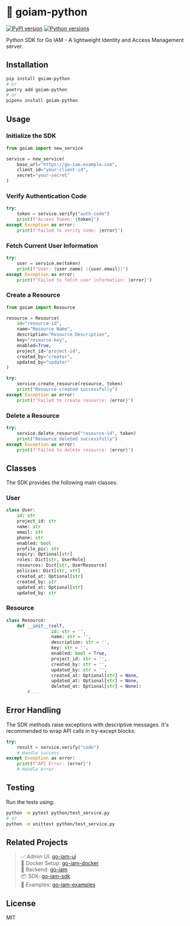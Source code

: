 # 🔐 goiam-python

[![PyPI version](https://badge.fury.io/py/goiam-python.svg)](https://badge.fury.io/py/goiam-python)
[![Python versions](https://img.shields.io/pypi/pyversions/goiam-python.svg)](https://pypi.org/project/goiam-python/)

Python SDK for Go IAM - A lightweight Identity and Access Management server.

## Installation

```bash
pip install goiam-python
# or
poetry add goiam-python
# or
pipenv install goiam-python
```

## Usage

### Initialize the SDK

```python
from goiam import new_service

service = new_service(
    base_url="https://go-iam.example.com",
    client_id="your-client-id",
    secret="your-secret"
)
```

### Verify Authentication Code

```python
try:
    token = service.verify("auth-code")
    print(f"Access Token: {token}")
except Exception as error:
    print(f"Failed to verify code: {error}")
```

### Fetch Current User Information

```python
try:
    user = service.me(token)
    print(f"User: {user.name} ({user.email})")
except Exception as error:
    print(f"Failed to fetch user information: {error}")
```

### Create a Resource

```python
from goiam import Resource

resource = Resource(
    id="resource-id",
    name="Resource Name",
    description="Resource Description",
    key="resource-key",
    enabled=True,
    project_id="project-id",
    created_by="creator",
    updated_by="updater"
)

try:
    service.create_resource(resource, token)
    print("Resource created successfully")
except Exception as error:
    print(f"Failed to create resource: {error}")
```

### Delete a Resource

```python
try:
    service.delete_resource("resource-id", token)
    print("Resource deleted successfully")
except Exception as error:
    print(f"Failed to delete resource: {error}")
```

## Classes

The SDK provides the following main classes:

### User

```python
class User:
    id: str
    project_id: str
    name: str
    email: str
    phone: str
    enabled: bool
    profile_pic: str
    expiry: Optional[str]
    roles: Dict[str, UserRole]
    resources: Dict[str, UserResource]
    policies: Dict[str, str]
    created_at: Optional[str]
    created_by: str
    updated_at: Optional[str]
    updated_by: str
```

### Resource

```python
class Resource:
    def __init__(self,
                 id: str = '',
                 name: str = '',
                 description: str = '',
                 key: str = '',
                 enabled: bool = True,
                 project_id: str = '',
                 created_by: str = '',
                 updated_by: str = '',
                 created_at: Optional[str] = None,
                 updated_at: Optional[str] = None,
                 deleted_at: Optional[str] = None):
        # ...
```

## Error Handling

The SDK methods raise exceptions with descriptive messages. It's recommended to wrap API calls in try-except blocks:

```python
try:
    result = service.verify("code")
    # Handle success
except Exception as error:
    print(f"API Error: {error}")
    # Handle error
```

## Testing

Run the tests using:

```bash
python -m pytest python/test_service.py
# or
python -m unittest python/test_service.py
```

## Related Projects

> ✅ Admin UI: [go-iam-ui](https://github.com/melvinodsa/go-iam-ui)  
> 🐳 Docker Setup: [go-iam-docker](https://github.com/melvinodsa/go-iam-docker)  
> 🔐 Backend: [go-iam](https://github.com/melvinodsa/go-iam)  
> 📦 SDK: [go-iam-sdk](https://github.com/melvinodsa/go-iam-sdk)  
> 🚀 Examples: [go-iam-examples](https://github.com/melvinodsa/go-iam-examples)

## License

MIT
